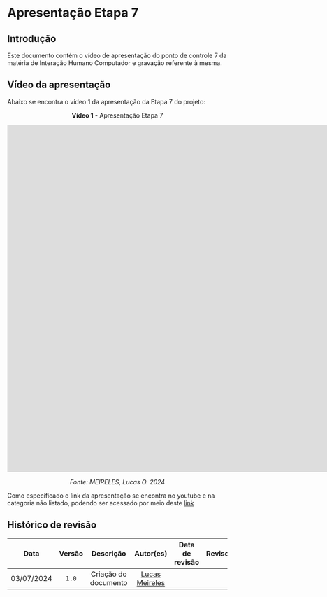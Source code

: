 # Apresentação Etapa 7 

## Introdução
Este documento contém o vídeo de apresentação do ponto de controle 7 da matéria de Interação Humano Computador e gravação referente à mesma.

## Vídeo da apresentação
Abaixo se encontra o vídeo 1 da apresentação da Etapa 7 do projeto:

<center>

**Vídeo 1** - Apresentação Etapa 7

<iframe width="1864" height="793" src="https://www.youtube.com/embed/MXZqvOLI3BE" title="Apresentação ponto de controle 7" frameborder="0" allow="accelerometer; autoplay; clipboard-write; encrypted-media; gyroscope; picture-in-picture; web-share" referrerpolicy="strict-origin-when-cross-origin" allowfullscreen></iframe>

*Fonte: MEIRELES, Lucas O. 2024*

</center>

Como especificado o link da apresentação se encontra no youtube e na categoria não listado, podendo ser acessado por meio deste [link](https://www.youtube.com/watch?v=MXZqvOLI3BE)

## Histórico de revisão

|    Data    | Versão |      Descrição       |                  Autor(es)                  | Data de revisão | Revisor(es) |
| :--------: | :----: | :------------------: | :-----------------------------------------: | :-------------: | :---------: |
| 03/07/2024 | `1.0`  | Criação do documento | [Lucas Meireles](https://github.com/Katuner) |                 |             |